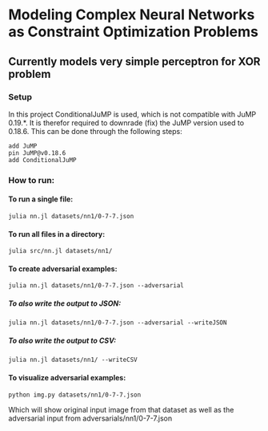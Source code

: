 #  Modeling Complex Neural Networks as Constraint Optimization Problems

## Currently models very simple perceptron for XOR problem

### Setup
In this project ConditionalJuMP is used, which is not compatible with JuMP 0.19.*. It is therefor required to downrade (fix) the JuMP version used to 0.18.6. This can be done through the following steps:


```
add JuMP
pin JuMP@v0.18.6
add ConditionalJuMP
```

### How to run:

#### To run a single file:

```
julia nn.jl datasets/nn1/0-7-7.json
```

#### To run all files in a directory:

```
julia src/nn.jl datasets/nn1/
```

#### To create adversarial examples:

```
julia nn.jl datasets/nn1/0-7-7.json --adversarial
```

##### To also write the output to JSON:

```
julia nn.jl datasets/nn1/0-7-7.json --adversarial --writeJSON
```

##### To also write the output to CSV:

```
julia nn.jl datasets/nn1/ --writeCSV
```

#### To visualize adversarial examples:

```
python img.py datasets/nn1/0-7-7.json
```

Which will show original input image from that dataset as well as the
adversarial input from adversarials/nn1/0-7-7.json
